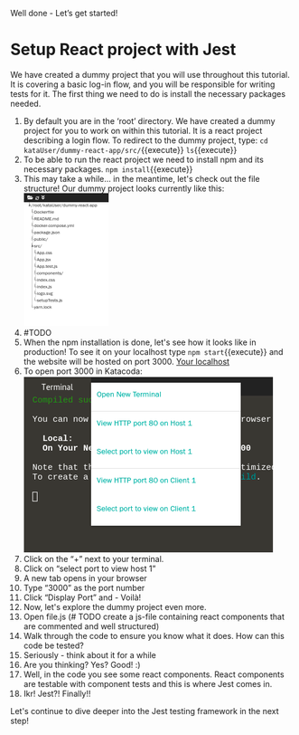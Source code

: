 Well done - Let’s get started!
# Setup React project with Jest
We have created a dummy project that you will use throughout this tutorial. It is covering a basic log-in flow, and you will be responsible for writing tests for it. The first thing we need to do is install the necessary packages needed.
1. By default you are in the ‘root’ directory. We have created a dummy project for you to work on within this tutorial. It is a react project describing a login flow. To redirect to the dummy project, type:
`cd kataUser/dummy-react-app/src/`{{execute}}
`ls`{{execute}}
4. To be able to run the react project we need to install npm and its necessary packages.
`npm install`{{execute}}
5. This may take a while... in the meantime, let's check out the file structure! Our dummy project looks currently like this: ![file structure](./assets/fileStructure.png)
  2. #TODO
6. When the npm installation is done, let's see how it looks like in production! To see it on your localhost type `npm start`{{execute}} and the website will be hosted on port 3000. [Your localhost](https://[[HOST_SUBDOMAIN]]-[[KATACODA_HOST]].environments.katacoda.com/)
7. To open port 3000 in Katacoda:![open port](./assets/openPort.png)
  1. Click on the “+” next to your terminal.
  2. Click on “select port to view host 1”
  3. A new tab opens in your browser
  4. Type “3000” as the port number
  5. Click “Display Port” and - Voilà!
8. Now, let's explore the dummy project even more.
  1. Open file.js (# TODO create a js-file containing react components that are commented and well structured)
  2. Walk through the code to ensure you know what it does. How can this code be tested?
  3. Seriously - think about it for a while
  4. Are you thinking? Yes? Good! :)
  5. Well, in the code you see some react components. React components are testable with component tests and this is where Jest comes in.
  6. Ikr! Jest?! Finally!!
 
Let's continue to dive deeper into the Jest testing framework in the next step!








